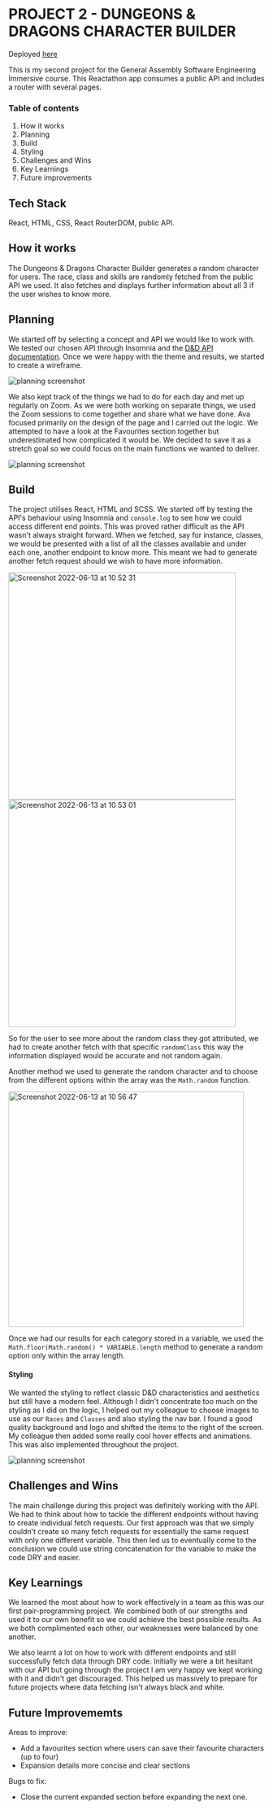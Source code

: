 # PROJECT 2 - DUNGEONS & DRAGONS CHARACTER BUILDER

Deployed [here](https://dungeons-n-dragons.netlify.app/)

This is my second project for the General Assembly Software Engineering Immersive course. This Reactathon app consumes a public API and includes a router with several pages.


### Table of contents 

1. How it works
2. Planning 
3. Build
4. Styling
5. Challenges and Wins
6. Key Learnings
7. Future improvements

## Tech Stack

React, HTML, CSS, React RouterDOM, public API.

## How it works

The Dungeons & Dragons Character Builder generates a random character for users. The race, class and skills are randomly fetched from the public API we used. It also fetches and displays further information about all 3 if the user wishes to know more.

## Planning

We started off by selecting a concept and API we would like to work with. We tested our chosen API through Insomnia and the [D&D API documentation](https://www.dnd5eapi.co/).
Once we were happy with the theme and results, we started to create a wireframe.

![planning screenshot](/src/assets/psuedo.png)

We also kept track of the things we had to do for each day and met up regularly on Zoom. As we were both working on separate things, we used the Zoom sessions to come together and share what we have done. Ava focused primarily on the design of the page and I carried out the logic. We attempted to have a look at the Favourites section together but underestimated how complicated it would be. We decided to save it as a stretch goal so we could focus on the main functions we wanted to deliver. 

![planning screenshot](/src/assets/psuedo2.png)

## Build

The project utilises React, HTML and SCSS. We started off by testing the API's behaviour using Insomnia and `console.log` to see how we could access different end points. This was proved rather difficult as the API wasn't always straight forward. 
When we fetched, say for instance, classes, we would be presented with a list of all the classes available and under each one, another endpoint to know more. This meant we had to generate another fetch request should we wish to have more information.

<img width="447" alt="Screenshot 2022-06-13 at 10 52 31" src="https://user-images.githubusercontent.com/94257616/173328456-12a799c7-25a8-49de-8ac3-143fa5a48e3c.png">
<img width="447" alt="Screenshot 2022-06-13 at 10 53 01" src="https://user-images.githubusercontent.com/94257616/173328514-495915c7-2d08-44a9-b2c5-1faa81301072.png">

So for the user to see more about the random class they got attributed, we had to create another fetch with that specific `randomClass` this way the information displayed would be accurate and not random again.

Another method we used to generate the random character and to choose from the different options within the array was the `Math.random` function.

<img width="463" alt="Screenshot 2022-06-13 at 10 56 47" src="https://user-images.githubusercontent.com/94257616/173329154-1b6289e9-087d-43e8-9a5b-25789acf18dc.png">

Once we had our results for each category stored in a variable, we used the `Math.floor(Math.random() * VARIABLE.length` method to generate a random option only within the array length.


#### Styling

We wanted the styling to reflect classic D&D characteristics and aesthetics but still have a modern feel. Although I didn't concentrate too much on the styling as I did on the logic, I helped out my colleague to choose images to use as our `Races` and `Classes` and also styling the nav bar. I found a good quality background and logo and shifted the items to the right of the screen. 
My colleague then added some really cool hover effects and animations. This was also implemented throughout the project. 

![planning screenshot](/src/assets/stylescreen.png)


## Challenges and Wins

The main challenge during this project was definitely working with the API. We had to think about how to tackle the different endpoints without having to create individual fetch requests. Our first approach was that we simply couldn't create so many fetch requests for essentially the same request with only one different variable. This then led us to eventually come to the conclusion we could use string concatenation for the variable to make the code DRY and easier.

## Key Learnings

We learned the most about how to work effectively in a team as this was our first pair-programming project. We combined both of our strengths and used it to our own benefit so we could achieve the best possible results. As we both complimented each other, our weaknesses were balanced by one another.

We also learnt a lot on how to work with different endpoints and still successfully fetch data through DRY code. Initially we were a bit hesitant with our API but going through the project I am very happy we kept working with it and didn't get discouraged. This helped us massively to prepare for future projects where data fetching isn't always black and white.


## Future Improvememts 

Areas to improve:

- Add a favourites section where users can save their favourite characters (up to four)
- Expansion details more concise and clear sections

Bugs to fix:

- Close the current expanded section before expanding the next one.
